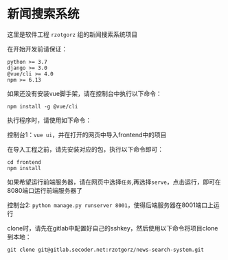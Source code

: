 # 新闻搜索系统

这里是软件工程 `rzotgorz` 组的新闻搜索系统项目

在开始开发前请保证：
```
python >= 3.7
django >= 3.0
@vue/cli >= 4.0
npm >= 6.13
```

如果还没有安装vue脚手架，请在控制台中执行以下命令：
```
npm install -g @vue/cli
```

执行程序时，请使用如下命令：

控制台1：` vue ui `，并在打开的网页中导入frontend中的项目

在导入工程之前，请先安装对应的包，执行以下命令即可：

```
cd frontend
npm install
```

如果希望运行前端服务器，请在网页中选择`任务`,再选择`serve`，点击运行，即可在8080端口运行前端服务器了

控制台2: ` python manage.py runserver 8001 `，使得后端服务器在8001端口上运行

clone时，请先在gitlab中配置好自己的sshkey，然后使用以下命令将项目clone到本地：
```
git clone git@gitlab.secoder.net:rzotgorz/news-search-system.git
```
